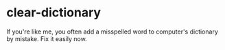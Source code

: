 # clear-dictionary
If you're like me, you often add a misspelled word to computer's dictionary by mistake. Fix it easily now. 
